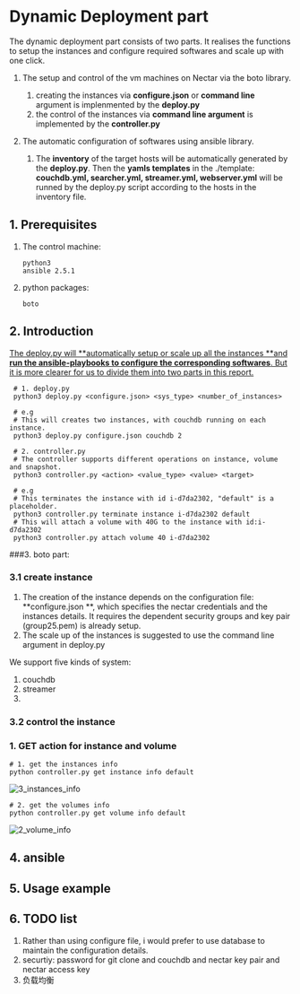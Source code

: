 # Dynamic Deployment part

The dynamic deployment part consists of two parts. It realises the functions to setup the instances and configure required softwares and scale up with one click.

1. The setup and control of the vm machines on Nectar via the boto library.
   1. creating the instances via **configure.json** or **command line** argument is implenmented by the **deploy.py**
   2. the control of the instances via **command line argument** is implemented by the **controller.py**


2. The automatic configuration of softwares using ansible library.
   1. The **inventory** of the target hosts will be automatically generated by the **deploy.py**. Then the **yamls templates** in the ./template: **couchdb.yml, searcher.yml, streamer.yml, webserver.yml** will be runned by the deploy.py script according to the hosts in the inventory file.

## 1. Prerequisites

1. The control machine:

   ```shell
   python3
   ansible 2.5.1
   ```

2. python packages:

   ```
   boto
   ```

## 2. Introduction

<u>The deploy.py will **automatically setup or scale up all the instances **and **run the ansible-playbooks to configure the corresponding softwares**. But it is more clearer for us to divide them into two parts in this report.</u>

```shell
 # 1. deploy.py
 python3 deploy.py <configure.json> <sys_type> <number_of_instances>
 
 # e.g
 # This will creates two instances, with couchdb running on each instance.
 python3 deploy.py configure.json couchdb 2
 
 # 2. controller.py
 # The controller supports different operations on instance, volume   and snapshot.
 python3 controller.py <action> <value_type> <value> <target>
 
 # e.g
 # This terminates the instance with id i-d7da2302, "default" is a placeholder.
 python3 controller.py terminate instance i-d7da2302 default
 # This will attach a volume with 40G to the instance with id:i-d7da2302
 python3 controller.py attach volume 40 i-d7da2302
```

###3. boto part:

### 3.1 create instance

1. The creation of the instance depends on the configuration file: **configure.json **, which specifies the nectar credentials and the instances details. It requires the dependent security groups and key pair (group25.pem) is already setup.
2. The scale up of the instances is suggested to use the command line argument in deploy.py



We support five kinds of system:

1. couchdb
2. streamer
3. ​

### 3.2 control the instance

### 1. GET action for instance and volume

```shell
# 1. get the instances info
python controller.py get instance info default
```

![3_instances_info](/Users/youshaoxiao/PycharmProjects/cluster_and_cloud_2018/1_vm_scripts/2_vm_setup/0_default2/readme_images/3_instances_info.jpg)

```shell
# 2. get the volumes info
python controller.py get volume info default
```

![2_volume_info](/Users/youshaoxiao/PycharmProjects/cluster_and_cloud_2018/1_vm_scripts/2_vm_setup/0_default2/readme_images/2_volume_info.jpg)



## 

## 4. ansible



## 5. Usage example

## 6. TODO list

1. Rather than using configure file, i would prefer to use database to maintain the configuration details.
2. securtiy: password for git clone and couchdb and nectar key pair and nectar access key
3. 负载均衡